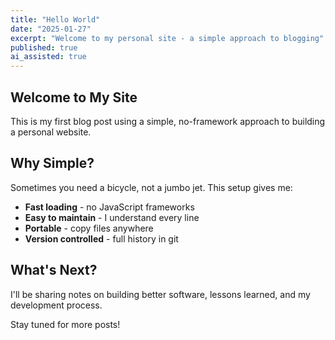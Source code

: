 ```yaml
---
title: "Hello World"
date: "2025-01-27"
excerpt: "Welcome to my personal site - a simple approach to blogging"
published: true
ai_assisted: true
---
```


## Welcome to My Site

This is my first blog post using a simple, no-framework approach to building a personal website.

## Why Simple?

Sometimes you need a bicycle, not a jumbo jet. This setup gives me:

- **Fast loading** - no JavaScript frameworks
- **Easy to maintain** - I understand every line
- **Portable** - copy files anywhere
- **Version controlled** - full history in git

## What's Next?

I'll be sharing notes on building better software, lessons learned, and my development process.

Stay tuned for more posts!